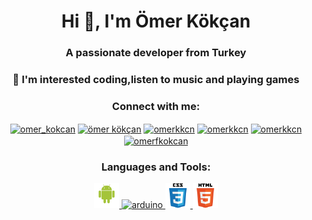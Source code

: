 <h1 align="center">Hi 👋, I'm Ömer Kökçan</h1>
<h3 align="center">A passionate developer from Turkey</h3>


<h3 align="center">🔎 I'm interested coding,listen to music and playing games</h3>


<h3 align="center">Connect with me:</h3>
<p align="center">
<a href="https://twitter.com/omer_kokcan" target="blank"><img align="center" src="https://raw.githubusercontent.com/rahuldkjain/github-profile-readme-generator/master/src/images/icons/Social/twitter.svg" alt="omer_kokcan" height="30" width="40" /></a>
<a href="www.linkedin.com/in/omerkkcn" target="blank"><img align="center" src="https://raw.githubusercontent.com/rahuldkjain/github-profile-readme-generator/master/src/images/icons/Social/linked-in-alt.svg" alt="ömer kökçan" height="30" width="40" /></a>
<a href="https://fb.com/omerkkcn" target="blank"><img align="center" src="https://raw.githubusercontent.com/rahuldkjain/github-profile-readme-generator/master/src/images/icons/Social/facebook.svg" alt="omerkkcn" height="30" width="40" /></a>
<a href="https://instagram.com/omerkkcn" target="blank"><img align="center" src="https://raw.githubusercontent.com/rahuldkjain/github-profile-readme-generator/master/src/images/icons/Social/instagram.svg" alt="omerkkcn" height="30" width="40" /></a>
<a href="https://www.youtube.com/c/omerkkcn" target="blank"><img align="center" src="https://raw.githubusercontent.com/rahuldkjain/github-profile-readme-generator/master/src/images/icons/Social/youtube.svg" alt="omerkkcn" height="30" width="40" /></a>
<a href="https://discord.gg/omerfkokcan" target="blank"><img align="center" src="https://raw.githubusercontent.com/rahuldkjain/github-profile-readme-generator/master/src/images/icons/Social/discord.svg" alt="omerfkokcan" height="30" width="40" /></a>
</p>

<h3 align="center">Languages and Tools:</h3>
<p align="center"> <a href="https://developer.android.com" target="_blank" rel="noreferrer"> <img src="https://raw.githubusercontent.com/devicons/devicon/master/icons/android/android-original-wordmark.svg" alt="android" width="40" height="40"/> </a> <a href="https://www.arduino.cc/" target="_blank" rel="noreferrer"> <img src="https://cdn.worldvectorlogo.com/logos/arduino-1.svg" alt="arduino" width="40" height="40"/> </a> <a href="https://www.w3schools.com/css/" target="_blank" rel="noreferrer"> <img src="https://raw.githubusercontent.com/devicons/devicon/master/icons/css3/css3-original-wordmark.svg" alt="css3" width="40" height="40"/> </a> <a href="https://www.w3.org/html/" target="_blank" rel="noreferrer"> <img src="https://raw.githubusercontent.com/devicons/devicon/master/icons/html5/html5-original-wordmark.svg" alt="html5" width="40" height="40"/> </a> </p>
